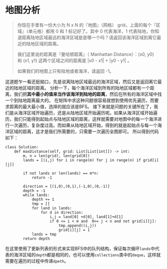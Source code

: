 # 地图分析
> 你现在手里有一份大小为 N x N 的『地图』（网格） grid，上面的每个『区域』（单元格）都用 0 和 1 标记好了。其中 0 代表海洋，1 代表陆地，你知道距离陆地区域最远的海洋区域是是哪一个吗？请返回该海洋区域到离它最近的陆地区域的距离。  
>   
> 我们这里说的距离是『曼哈顿距离』（ Manhattan Distance）：(x0, y0) 和 (x1, y1) 这两个区域之间的距离是 |x0 - x1| + |y0 - y1| 。  
>   
> 如果我们的地图上只有陆地或者海洋，请返回 -1。  

这道题乍一看还挺拗口，先是说离陆地区域最远的海洋区域，然后又是返回离它最近的陆地区域的距离。
分析一下，每个海洋区域到所有的陆地区域都有一个距离，我们把**其中最小的值来当作该海洋到陆地的距离**，然后在所有的海洋区域中找一个到陆地距离最大的。
在矩阵中求这种问题很容易就想到使用优先遍历，而要求距离的最大最小值，选择的就应该是BFS。
接下来就是问题的关键所在了，我们是从海洋区域开始遍历，还是从陆地区域开始遍历呢。如果从海洋区域开始遍历，我们只能得到起始点与陆地区域的距离，这样就需要对地图中的每一个海洋进行一次遍历，复杂度过高。而如果从陆地区域开始，得到的就是起始点与每一个海洋区域的距离，这才是我们所需要的，只需要一次遍历全图即可。
所以得到代码如下：

```
class Solution:
    def maxDistance(self, grid: List[List[int]]) -> int:
        m, n = len(grid), len(grid[0])
        lands = [(i,j) for i in range(m) for j in range(n) if grid[i][j]]

        if not lands or len(lands) == m*n:
            return -1

        direction = [(1,0),(0,1),(-1,0),(0,-1)]
        depth = -1
        while lands:
            depth += 1
            tmp = []
            for land in lands:
                for d in direction:
                    i,j = land[0] +d[0], land[1]+d[1]
                    if 0 <= i < m and  0<= j < n and not grid[i][j]:
                        tmp.append((i,j))
                        grid[i][j] = 1
            lands = tmp
        return depth 
```
在这里使用了更新列表的形式来实现BFS中的队列结构，保证每次循环`lands`中代表的海洋区域的`depth`都是相同的，也可以使用`collections`类中的`deque`，这样就需要在遍历的过程中传递`dpeth`。

